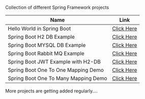 Collection of different Spring Framework projects

|Name|Link|
|--|--|
| Hello World in Spring Boot |[Click Here](https://github.com/atharvasiddhabhatti/Springboot-Playground/tree/main/springboot-hello-world)  |
|Spring Boot H2 DB Example |[Click Here](https://github.com/atharvasiddhabhatti/Springboot-Playground/tree/main/springboot-demo-h2) |
|Spring Boot MYSQL DB Example |[Click Here](https://github.com/atharvasiddhabhatti/Springboot-Playground/tree/main/springboot-demo-mysql)|
|Spring Boot Rabbit MQ Example |[Click Here](https://github.com/atharvasiddhabhatti/Springboot-Playground/tree/main/springboot-demo-activemq)|
|Spring Boot JWT Example with H2-DB|[Click Here](https://github.com/atharvasiddhabhatti/Springboot-Playground/tree/main/springboot-demo-h2-jwt)|
|Spring Boot One To One Mapping Demo|[Click Here](https://github.com/atharvasiddhabhatti/Springboot-Playground/tree/main/springboot-demo-one-to-one-mapping)|
|Spring Boot One To Many Mapping Demo|[Click Here](https://github.com/atharvasiddhabhatti/Springboot-Playground/tree/main/springboot-demo-one-to-many-mapping)|

More projects are getting added regularly....
